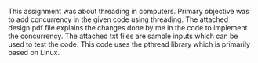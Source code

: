 This assignment was about threading in computers. Primary objective was to add concurrency in the given code using threading. The attached design.pdf file explains the changes done by me in the code to implement the concurrency. The attached txt files are sample inputs which can be used to test the code. This code uses the pthread library which is primarily based on Linux.
